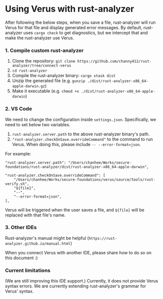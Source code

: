 # Using Verus with rust-analyzer


After following the below steps, when you save a file, rust-analyzer will run Verus for that file and display generated error messages. By default, rust-analyzer uses `cargo check` to get diagnostics, but we intercept that and make the rust-analyzer use Verus. 

### 1. Compile custom rust-analyzer

1. Clone the repository: `git clone https://github.com/channy412/rust-analyzer/tree/connect-verus`
2. `cd rust-analyzer`
3. Compile the rust-analyzer binary: `cargo xtask dist`
4. Unzip the generated file (e.g. `gunzip ./dist/rust-analyzer-x86_64-apple-darwin.gz`)
5. Make it executable (e.g. `chmod +x ./dist/rust-analyzer-x86_64-apple-darwin`)



### 2. VS Code
We need to change the configuration inside `settings.json`. Specifically, we need to set below two variables.
1. `rust-analyzer.server.path` to the above rust-analyzer binary's path.
2. `"rust-analyzer.checkOnSave.overrideCommand"` to the command to run Verus. When doing this, please include `-- --error-format=json`.

For example:
```
"rust-analyzer.server.path": "/Users/chanhee/Works/secure-foundations/rust-analyzer/dist/rust-analyzer-x86_64-apple-darwin", 

"rust-analyzer.checkOnSave.overrideCommand": [
    "/Users/chanhee/Works/secure-foundations/verus/source/tools/rust-verify.sh",
    "${file}",
    "--", 
    "--error-format=json",
],
```

Verus will be triggered when the user saves a file, and `${file}` will be replaced with that file's name.





### 3. Other IDEs

Rust-analyzer's manual might be helpful (`https://rust-analyzer.github.io/manual.html`)

When you connect Verus with another IDE, please share how to do so on this document :)

  

### Current limitations
(We are still improving this IDE support.)
Currently, it does not provide Verus syntax errors. We are currently extending rust-analyzer's grammar for Verus' syntax.